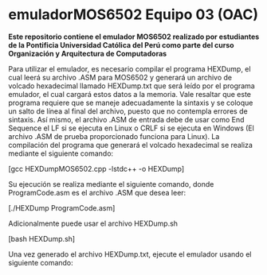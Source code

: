 # emuladorMOS6502 Equipo 03 (OAC)

**Este repositorio contiene el emulador MOS6502 realizado por estudiantes de la Pontificia Universidad Católica del Perú como parte del curso Organización y Arquitectura de Computadoras**

Para utilizar el emulador, es necesario compilar el programa HEXDump, el cual leerá su archivo .ASM para MOS6502 y generará un archivo de volcado hexadecimal llamado HEXDump.txt que será leído por el programa emulador, el cual cargará estos datos a la memoria. Vale resaltar que este programa requiere que se maneje adecuadamente la sintaxis y se coloque un salto de línea al final del archivo, puesto que no contempla errores de sintaxis. Así mismo, el archivo .ASM de entrada debe de usar como End Sequence el LF si se ejecuta en Linux o CRLF si se ejecuta en Windows (El archivo .ASM de prueba proporcionado funciona para Linux).
La compilación del programa que generará el volcado hexadecimal se realiza mediante el siguiente comando:

[gcc HEXDumpMOS6502.cpp -lstdc++ -o HEXDump]

Su ejecución se realiza mediante el siguiente comando, donde ProgramCode.asm es el archivo .ASM que desea leer:

[./HEXDump ProgramCode.asm]

Adicionalmente puede usar el archivo HEXDump.sh

[bash HEXDump.sh]

Una vez generado el archivo HEXDump.txt, ejecute el emulador usando el siguiente comando:

